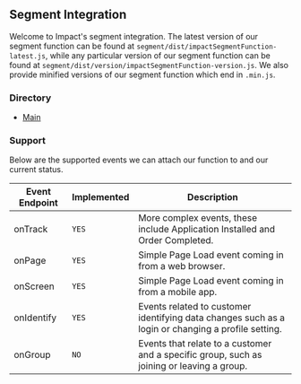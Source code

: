 ## Segment Integration

Welcome to Impact's segment integration. The latest version of our segment function can be found at `segment/dist/impactSegmentFunction-latest.js`, while any particular version of our segment function can be found at `segment/dist/version/impactSegmentFunction-version.js`. We also provide minified versions of our segment function which end in `.min.js`.

### Directory

* [Main](../README.md)

### Support

Below are the supported events we can attach our function to and our current status.

| Event Endpoint | Implemented | Description                                                                                        |
|----------------|-------------|----------------------------------------------------------------------------------------------------|
| onTrack        | `YES`       | More complex events, these include Application Installed and Order Completed.                      |
| onPage         | `YES`       | Simple Page Load event coming in from a web browser.                                               |
| onScreen       | `YES`       | Simple Page Load event coming in from a mobile app.                                                |
| onIdentify     | `YES`       | Events related to customer identifying data changes such as a login or changing a profile setting. |
| onGroup        | `NO`        | Events that relate to a customer and a specific group, such as joining or leaving a group.         |
